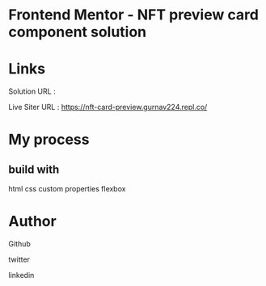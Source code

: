 
# Frontend Mentor - NFT preview card component solution

# Links 
Solution URL : 

Live Siter URL : https://nft-card-preview.gurnav224.repl.co/


# My process 

## build with

html 
css custom properties
flexbox


# Author 

Github 

twitter 

linkedin 